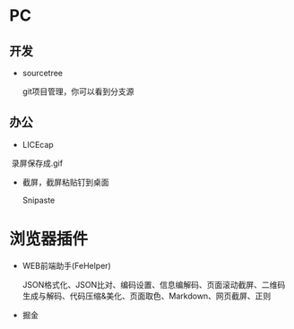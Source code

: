 # PC



## 开发

- sourcetree

  git项目管理，你可以看到分支源



## 办公

- LICEcap

​       录屏保存成.gif



- 截屏，截屏粘贴钉到桌面

  Snipaste

  

# 浏览器插件

- WEB前端助手(FeHelper)

  JSON格式化、JSON比对、编码设置、信息编解码、页面滚动截屏、二维码生成与解码、代码压缩&美化、页面取色、Markdown、网页截屏、正则



- 掘金